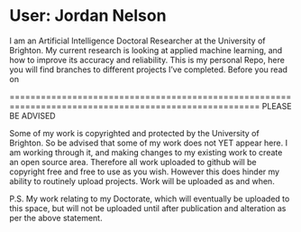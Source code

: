 # User: Jordan Nelson
I am an Artificial Intelligence Doctoral Researcher at the University of Brighton. My current research is looking at applied machine learning, and how to improve its accuracy and reliability. This is my personal Repo, here you will find branches to different projects I’ve completed. Before you read on 

======================================================================================================
                                      PLEASE BE ADVISED
                                      
Some of my work is copyrighted and protected by the University of Brighton. So be advised that some of my work does not YET appear here. I am working through it, and making changes to my existing work to create an open source area. Therefore all work uploaded to github will be copyright free and free to use as you wish. However this does hinder my ability to routinely upload projects. Work will be uploaded as and when.

P.S. My work relating to my Doctorate, which will eventually be uploaded to this space, but will not be uploaded until after publication and alteration as per the above statement.
